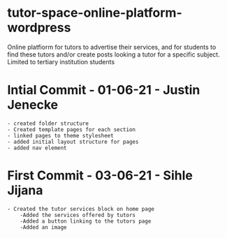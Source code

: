# tutor-space-online-platform-wordpress
Online platfiorm for tutors to advertise their services, and for students to find these tutors and/or create posts looking a tutor for a specific subject. Limited to tertiary institution students

# Intial Commit - 01-06-21 - Justin Jenecke
    
    - created folder structure
    - Created template pages for each section
    - linked pages to theme stylesheet
    - added initial layout structure for pages
    - added nav element
# First Commit - 03-06-21 - Sihle Jijana
   
    - Created the tutor services block on home page
        -Added the services offered by tutors
        -Added a button linking to the tutors page
        -Added an image 